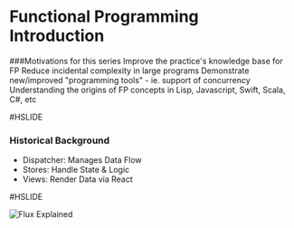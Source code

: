# Functional Programming Introduction

###Motivations for this series
Improve the practice's knowledge base for FP
Reduce incidental complexity in large programs
Demonstrate new/improved "programming tools" - ie. support of concurrency
Understanding the origins of FP concepts in Lisp, Javascript, Swift, Scala, C#, etc

#HSLIDE

### Historical Background

- Dispatcher: Manages Data Flow
- Stores: Handle State & Logic
- Views: Render Data via React

#HSLIDE

![Flux Explained](https://facebook.github.io/flux/img/flux-simple-f8-diagram-explained-1300w.png)
